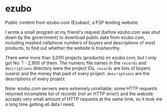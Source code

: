 ezubo
=====

Public content from ezubo.com (Ezubao), a P2P lending website.

I wrote a small program at my friend's request (before ezubo.com was shut down
by the government) to download public data from ezubo.com, including masked
cellphone numbers of buyers and descriptions of most products, to find out
whether the website is trustworthy.

There were more than 3,000 projects (products) on ezubo.com, but I only got No.
1 - 2,900 of them. The numeric file names in the `records` and `descriptions`
directory were the project IDs. `records` are lists of buyers (users) and the
money that paid of every project. `descriptions` are the descriptions of every
project.

Note: ezubo.com servers were extremely unreliable; some HTTP requests returned
incomplete list of records (not an HTTP error!) and the website accepts very
small amount of HTTP requests at the same time, so it took me a long time
getting all data I need.

